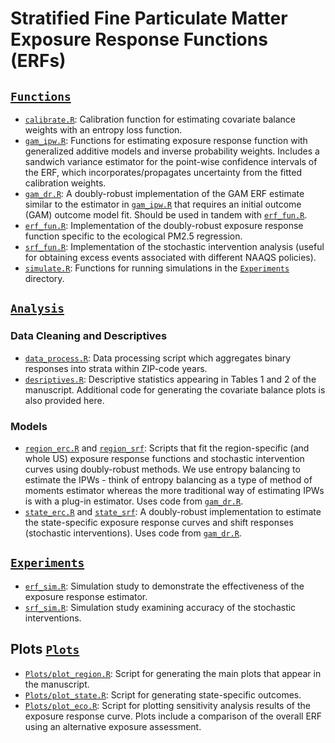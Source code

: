 Stratified Fine Particulate Matter Exposure Response Functions (ERFs)
=====================================================================

## [`Functions`](https://github.com/kevjosey/causal-eco/tree/main/Functions)

- [`calibrate.R`](https://github.com/kevjosey/causal-eco/tree/main/Functions/calibrate.R): Calibration function for estimating covariate balance weights with an entropy loss function.
- [`gam_ipw.R`](https://github.com/kevjosey/causal-eco/tree/main/Functions/gam_ipw.R): Functions for estimating exposure response function with generalized additive models and inverse probability weights. Includes a sandwich variance estimator for the point-wise confidence intervals of the ERF, which incorporates/propagates uncertainty from the fitted calibration weights.
- [`gam_dr.R`](https://github.com/kevjosey/causal-eco/tree/main/Functions/gam_dr.R):  A doubly-robust implementation of the GAM ERF estimate similar to the estimator in [`gam_ipw.R`](https://github.com/kevjosey/causal-eco/tree/main/Functions/gam_ipw.R) that requires an initial outcome (GAM) outcome model fit. Should be used in tandem with [`erf_fun.R`](https://github.com/kevjosey/causal-eco/tree/main/Functions/erf_fun.R).
-  [`erf_fun.R`](https://github.com/kevjosey/causal-eco/tree/main/Functions/erf_fun.R): Implementation of the doubly-robust exposure response function specific to the ecological PM2.5 regression.
-  [`srf_fun.R`](https://github.com/kevjosey/causal-eco/tree/main/Functions/srf_fun.R): Implementation of the stochastic intervention analysis (useful for obtaining excess events associated with different NAAQS policies).
-  [`simulate.R`](https://github.com/kevjosey/causal-eco/tree/main/Functions/srf_fun.R): Functions for running simulations in the [`Experiments`](https://github.com/kevjosey/causal-eco/tree/main/Experiments/) directory.

## [`Analysis`](https://github.com/kevjosey/causal-eco/tree/main/)

### Data Cleaning and Descriptives

- [`data_process.R`](https://github.com/kevjosey/causal-eco/tree/main/Analysis/data_process.R): Data processing script which aggregates binary responses into strata within ZIP-code years.
- [`desriptives.R`](https://github.com/kevjosey/causal-eco/tree/main/Analysis/descriptives.R): Descriptive statistics appearing in Tables 1 and 2 of the manuscript. Additional code for generating the covariate balance plots is also provided here.

### Models

- [`region_erc.R`](https://github.com/kevjosey/causal-eco/tree/main/Analysis/region_erc.R) and [`region_srf`](https://github.com/kevjosey/causal-eco/tree/main/Analysis/region_srf.R): Scripts that fit the region-specific (and whole US) exposure response functions and stochastic intervention curves using doubly-robust methods. We use entropy balancing to estimate the IPWs - think of entropy balancing as a type of method of moments estimator whereas the more traditional way of estimating IPWs is with a plug-in estimator. Uses code from [`gam_dr.R`](https://github.com/kevjosey/causal-eco/tree/main/Functions/gam_dr.R).
- [`state_erc.R`](https://github.com/kevjosey/causal-eco/tree/main/Analysis/state_erc.R) and [`state_srf`](https://github.com/kevjosey/causal-eco/tree/main/Analysis/state_srf.R): A doubly-robust implementation to estimate the state-specific exposure response curves and shift responses (stochastic interventions). Uses code from [`gam_dr.R`](https://github.com/kevjosey/causal-eco/tree/main/Functions/gam_dr.R).

## [`Experiments`](https://github.com/kevjosey/causal-eco/tree/main/Experiments/)

-  [`erf_sim.R`](https://github.com/kevjosey/causal-eco/tree/main/Experiments/erf_sim.R): Simulation study to demonstrate the effectiveness of the exposure response estimator.
-  [`srf_sim.R`](https://github.com/kevjosey/causal-eco/tree/main/Experiments/srf_sim.R): Simulation study examining accuracy of the stochastic interventions.



## Plots [`Plots`](https://github.com/kevjosey/causal-eco/tree/main/Plots/)

- [`Plots/plot_region.R`](https://github.com/kevjosey/causal-eco/tree/main/Analysis/Plots/plot_region.R): Script for generating the main plots that appear in the manuscript.
- [`Plots/plot_state.R`](https://github.com/kevjosey/causal-eco/tree/main/Analysis/Plots/plot_state.R): Script for generating state-specific outcomes.
- [`Plots/plot_eco.R`](https://github.com/kevjosey/causal-eco/tree/main/Analysis/Plots/plot_eco.R): Script for plotting sensitivity analysis results of the exposure response curve. Plots include a comparison of the overall ERF using an alternative exposure assessment.
